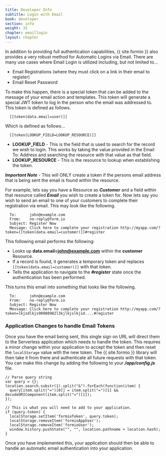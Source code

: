```yaml
---
title: Developer Info
subtitle: Login with Email
book: developer
section: info
weight: 32
chapter: emaillogin
layout: chapter
---
```

In addition to providing full authentication capabilities, {{ site.formio }} also provides a very robust method for Automatic Logins via Email. There are many use cases where Email Login is utilized including, but not limited to...

 - Email Registrations (where they must click on a link in their email to register)
 - Email Reset Password

To make this happen, there is a special token that can be added to the message of your email action and templates. This token will generate a special JWT token to log in the person who the email was addressed to. This token is defined as follows.

```
  [[token(data.email=user)]]
```

Which is defined as follows...

```
  [[token(LOOKUP_FIELD=LOOKUP_RESOURCE)]]
```

 - **LOOKUP_FIELD** - This is the field that is used to search for the record we wish to login. This works by taking the value provided in the Email To: Address and searching the resource with that value as that field.
 - **LOOKUP_RESOURCE** - This is the resource to lookup when establishing the token.

***Important Note*** - This will ONLY create a token if the persons email address that is being sent the email is found within the resource.

For example, lets say you have a Resource as ***Customer*** and a field within that resource called ***Email*** you wish to create a token for. Now lets say you wish to send an email to one of your customers to complete their registration via email. This may look like the following.

```
  To:      john@example.com
  From:    no-reply@form.io
  Subject: Register Now
  Message: Click here to complete your registration http://myapp.com/?token=[[token(data.email=customer)]]#register
```

This following email performs the following:

 - Looks up **data.email=john@example.com** within the **customer** Resource.
 - If a record is found, it generates a temporary token and replaces ```[[token(data.email=customer)]]``` with that token.
 - Tells the application to navigate to the ***#register*** state once the authentication has been performed.

This turns this email into something that looks like the following.

```
  To:      john@example.com
  From:    no-reply@form.io
  Subject: Register Now
  Message: Click here to complete your registration http://myapp.com/?token=lkjsdlkjs90980982l3kjlkjslkjsd....#register
```

### Application Changes to handle Email Tokens
Once you have the email being sent, this single sign on URL will direct them to the Serverless application which needs to handle the token. This requires a minor change within your application to accept the token and then reset the ```localStorage``` value with the new token. The {{ site.formio }} library will then take it from there and authenticate all future requests with that token. You can make this change by adding the following to your ***/app/config.js*** file.

```
// Parse query string
var query = {};
location.search.substr(1).split("&").forEach(function(item) {
  query[item.split("=")[0]] = item.split("=")[1] && decodeURIComponent(item.split("=")[1]);
});

// This is what you will need to add to your application.
if (query.token) {
  localStorage.setItem('formioToken', query.token);
  localStorage.removeItem('formioAppUser');
  localStorage.removeItem('formioUser');
  window.history.pushState("", "", location.pathname + location.hash);
}
```

Once you have implemented this, your application should then be able to handle an automatic email authentication into your application.
